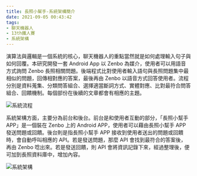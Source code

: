 ```yaml
---
title: 長照小幫手-系統架構簡介
date: 2021-09-05 00:43:42
tags:
- 聊天機器人
- 13th鐵人賽
- 系統架構
---
```


演算法與邏輯是一個系統的核心，聊天機器人的重點當然就是如何處理輸入句子與如何回覆。本研究開發一套 Android App 以 Zenbo 為媒介，使用者可以用語音方式詢問 Zenbo 長照相關問題。後端程式比對使用者輸入語句與長照問題集中最相似的問題，回傳相對應的答案，最後再由 Zenbo 以語音方式回答使用者。流程分別是資料蒐集、分類問答組合、選擇適當斷詞方式、實體對應、比對最符合問答組合、回饋機制。每個部份在後續的文章都會有相應的主題。
<!-- more -->

![系統流程](系統流程.png)

系統架構方面，主要分為前台和後台。前台是和使用者互動的部分，「長照小幫手 APP」是一個裝在 Zenbo 上的 Android APP，使用者可以藉由長照小幫手 APP 發送問題或回饋。後台則是指長照小幫手 APP 接收到使用者送出的問題或回饋時，會自動呼叫相應的 API。若是發送問題，那麼 API 會找到最符合的答案後，再由 Zenbo 唸出來。若是發送回饋，則 API 會將資訊記錄下來，經過整理後，便可加到長照資料庫中，增加內容。

![系統架構](系統架構.png)